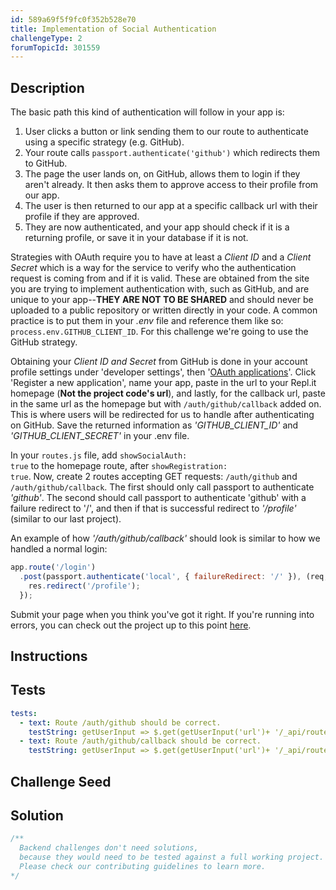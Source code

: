 ```yaml
---
id: 589a69f5f9fc0f352b528e70
title: Implementation of Social Authentication
challengeType: 2
forumTopicId: 301559
---
```


## Description
<section id='description'>

The basic path this kind of authentication will follow in your app is: <ol><li>User clicks a button or link sending them to our route to authenticate using a specific strategy (e.g. GitHub).</li><li>Your route calls <code>passport.authenticate('github')</code> which redirects them to GitHub.</li><li>The page the user lands on, on GitHub, allows them to login if they aren't already. It then asks them to approve access to their profile from our app.</li><li>The user is then returned to our app at a specific callback url with their profile if they are approved.</li><li>They are now authenticated, and your app should check if it is a returning profile, or save it in your database if it is not.</li></ol>

Strategies with OAuth require you to have at least a <em>Client ID</em> and a <em>Client Secret</em> which is a way for the service to verify who the authentication request is coming from and if it is valid. These are obtained from the site you are trying to implement authentication with, such as GitHub, and are unique to your app--<b>THEY ARE NOT TO BE SHARED</b> and should never be uploaded to a public repository or written directly in your code. A common practice is to put them in your <em>.env</em> file and reference them like so: <code>process.env.GITHUB_CLIENT_ID</code>. For this challenge we're going to use the GitHub strategy.

Obtaining your <em>Client ID and Secret</em> from GitHub is done in your account profile settings under 'developer settings', then '<a href='https://github.com/settings/developers' target='_blank'>OAuth applications</a>'. Click 'Register a new application', name your app, paste in the url to your Repl.it homepage (<b>Not the project code's url</b>), and lastly, for the callback url, paste in the same url as the homepage but with <code>/auth/github/callback</code> added on. This is where users will be redirected for us to handle after authenticating on GitHub. Save the returned information as <em>'GITHUB_CLIENT_ID'</em> and <em>'GITHUB_CLIENT_SECRET'</em> in your .env file.

In your <code>routes.js</code> file, add <code>showSocialAuth: true</code> to the homepage route, after <code>showRegistration: true</code>. Now, create 2 routes accepting GET requests: <code>/auth/github</code> and <code>/auth/github/callback</code>. The first should only call passport to authenticate <em>'github'</em>. The second should call passport to authenticate 'github' with a failure redirect to '/', and then if that is successful redirect to <em>'/profile'</em> (similar to our last project).

An example of how <em>'/auth/github/callback'</em> should look is similar to how we handled a normal login:

```js
app.route('/login')
  .post(passport.authenticate('local', { failureRedirect: '/' }), (req,res) => {
    res.redirect('/profile');
  });
```

Submit your page when you think you've got it right. If you're running into errors, you can check out the project up to this point <a href='https://gist.github.com/camperbot/1f7f6f76adb178680246989612bea21e' target='_blank'>here</a>.

</section>

## Instructions
<section id='instructions'>

</section>

## Tests
<section id='tests'>

```yml
tests:
  - text: Route /auth/github should be correct.
    testString: getUserInput => $.get(getUserInput('url')+ '/_api/routes.js') .then(data => { assert.match(data.replace(/\s/g,""), /('|")\/auth\/github\/?\1[^]*?get.*?passport.authenticate.*?github/gi, 'Route auth/github should only call passport.authenticate with github'); }, xhr => { throw new Error(xhr.statusText); })
  - text: Route /auth/github/callback should be correct.
    testString: getUserInput => $.get(getUserInput('url')+ '/_api/routes.js') .then(data => { assert.match(data.replace(/\s/g,""), /('|")\/auth\/github\/callback\/?\1[^]*?get.*?passport.authenticate.*?github.*?failureRedirect:("|')\/\2/gi, 'Route auth/github/callback should accept a get request and call passport.authenticate for github with a failure redirect to home'); }, xhr => { throw new Error(xhr.statusText); })

```

</section>

## Challenge Seed
<section id='challengeSeed'>

</section>

## Solution
<section id='solution'>

```js
/**
  Backend challenges don't need solutions, 
  because they would need to be tested against a full working project. 
  Please check our contributing guidelines to learn more.
*/
```

</section>
